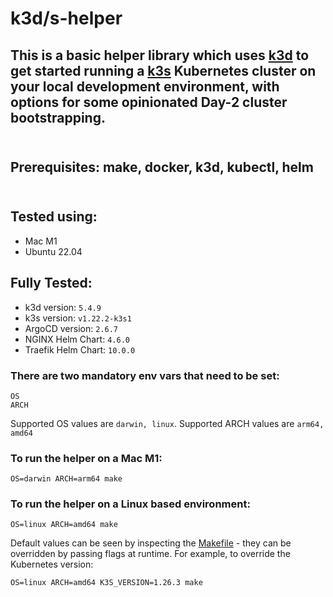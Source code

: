 # k3d/s-helper

## This is a basic helper library which uses [k3d](https://github.com/k3d-io) to get started running a [k3s](https://github.com/k3s-io/k3s) Kubernetes cluster on your local development environment, with options for some opinionated Day-2 cluster bootstrapping. <br/> <br/>

## Prerequisites: make, docker, k3d, kubectl, helm  <br/> <br/>

## Tested using:

- Mac M1
- Ubuntu 22.04

## Fully Tested:
- k3d version: `5.4.9`
- k3s version: `v1.22.2-k3s1`
- ArgoCD version: `2.6.7`
- NGINX Helm Chart: `4.6.0`
- Traefik Helm Chart: `10.0.0`

### There are two mandatory env vars that need to be set:
```
OS
ARCH
```

Supported OS values are `darwin, linux`.  Supported ARCH values are `arm64, amd64`

### To run the helper on a Mac M1:

```
OS=darwin ARCH=arm64 make
```

### To run the helper on a Linux based environment:

```
OS=linux ARCH=amd64 make
```

Default values can be seen by inspecting the [Makefile](https://github.com/SparrowLabsCo/k3s-helper/blob/main/Makefile) - they can be overridden by passing flags at runtime.  For example, to override the Kubernetes version:

```
OS=linux ARCH=amd64 K3S_VERSION=1.26.3 make
```
